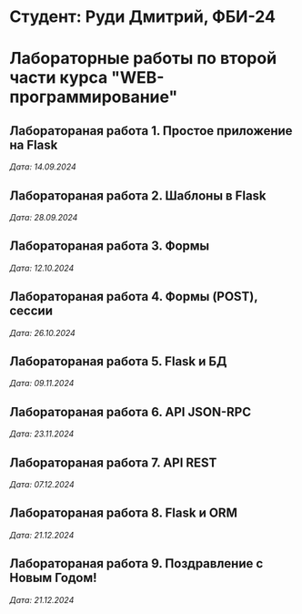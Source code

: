 # Студент: Руди Дмитрий, ФБИ-24 

# Лабораторные работы по второй части курса "WEB-программирование"

## Лаборатораная работа 1. Простое приложение на Flask

*Дата: 14.09.2024*

## Лаборатораная работа 2. Шаблоны в Flask

*Дата: 28.09.2024*

## Лаборатораная работа 3. Формы

*Дата: 12.10.2024*

## Лаборатораная работа 4. Формы (POST), сессии

*Дата: 26.10.2024*

## Лаборатораная работа 5. Flask и БД

*Дата: 09.11.2024*

## Лаборатораная работа 6. API JSON-RPC

*Дата: 23.11.2024*

## Лаборатораная работа 7. API REST

*Дата: 07.12.2024*

## Лаборатораная работа 8. Flask и ORM

*Дата: 21.12.2024*

## Лаборатораная работа 9. Поздравление с Новым Годом!

*Дата: 21.12.2024*